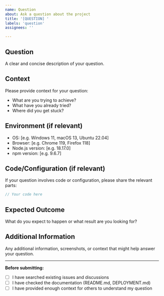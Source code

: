 ```yaml
---
name: Question
about: Ask a question about the project
title: '[QUESTION] '
labels: 'question'
assignees: ''

---
```


## Question
A clear and concise description of your question.

## Context
Please provide context for your question:
- What are you trying to achieve?
- What have you already tried?
- Where did you get stuck?

## Environment (if relevant)
- OS: [e.g. Windows 11, macOS 13, Ubuntu 22.04]
- Browser: [e.g. Chrome 119, Firefox 118]
- Node.js version: [e.g. 18.17.0]
- npm version: [e.g. 9.6.7]

## Code/Configuration (if relevant)
If your question involves code or configuration, please share the relevant parts:

```javascript
// Your code here
```

## Expected Outcome
What do you expect to happen or what result are you looking for?

## Additional Information
Any additional information, screenshots, or context that might help answer your question.

---

**Before submitting:**
- [ ] I have searched existing issues and discussions
- [ ] I have checked the documentation (README.md, DEPLOYMENT.md)
- [ ] I have provided enough context for others to understand my question